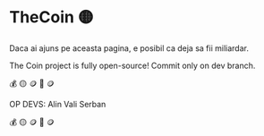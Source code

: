 # TheCoin   🟡

Daca ai ajuns pe aceasta pagina, e posibil ca deja sa fii miliardar.


The Coin project is fully open-source! Commit only on dev branch.

💰 🟡 🪙 💸 🪙 

OP DEVS:
Alin
Vali
Serban

💰 🟡 🪙 💸 🪙 
